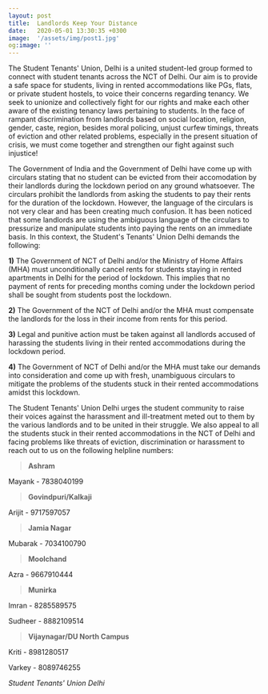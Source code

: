 ```yaml
---
layout: post
title:  Landlords Keep Your Distance
date:   2020-05-01 13:30:35 +0300
image:  '/assets/img/post1.jpg'
og:image: ''
---
```

The Student Tenants' Union, Delhi is a united student-led group formed to connect with student tenants across the NCT of Delhi. Our aim is to provide a safe space for students, living in rented accommodations like PGs, flats, or private student hostels, to voice their concerns regarding tenancy. We seek to unionize and collectively fight for our rights and make each other aware of the existing tenancy laws pertaining to students. In the face of rampant discrimination from landlords based on social location, religion, gender, caste, region, besides moral policing, unjust curfew timings, threats of eviction and other related problems, especially in the present situation of crisis, we must come together and strengthen our fight against such injustice! 

The Government of India and the Government of Delhi have come up with circulars stating that no student can be evicted from their accomodation by their landlords during the lockdown period on any ground whatsoever. The circulars prohibit the landlords from asking the students to pay their rents for the duration of the lockdown. However, the language of the circulars is not very clear and has been creating much confusion. It has been noticed that some landlords are using the ambiguous language of the circulars to pressurize and manipulate students into paying the rents on an immediate basis. In this context, the Student's Tenants' Union Delhi demands the following:

**1)** The Government of NCT of Delhi and/or the Ministry of Home Affairs (MHA) must unconditionally cancel rents for students staying in rented apartments in Delhi for the period of lockdown. This implies that no payment of rents for preceding months coming under the lockdown period shall be sought from students post the lockdown.

**2)** The Government of the NCT of Delhi and/or the MHA must compensate the landlords for the loss in their income from rents for this period.

**3)** Legal and punitive action must be taken against all landlords accused of harassing the students living in their rented accommodations during the lockdown period. 

**4)** The Government of NCT of Delhi and/or the MHA must take our demands into consideration and come up with fresh, unambiguous circulars to mitigate the problems of the students stuck in their rented accommodations amidst this lockdown. 

The Student Tenants' Union Delhi urges the student community to raise their voices against the harassment and ill-treatment meted out to them by the various landlords and to be united in their struggle. We also appeal to all the students stuck in their rented accommodations in the NCT of Delhi and facing problems like threats of eviction, discrimination or harassment to reach out to us on the following helpline numbers:

>**Ashram**

Mayank - 7838040199

>**Govindpuri/Kalkaji**

Arijit - 9717597057

>**Jamia Nagar**

Mubarak - 7034100790

>**Moolchand**

Azra - 9667910444

>**Munirka**

Imran - 8285589575

Sudheer - 8882109514

>**Vijaynagar/DU North Campus**

Kriti - 8981280517

Varkey - 8089746255


*Student Tenants' Union Delhi*